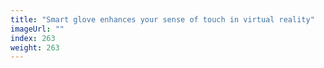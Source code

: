 ```yaml
---
title: "Smart glove enhances your sense of touch in virtual reality"
imageUrl: ""
index: 263
weight: 263
---
```

